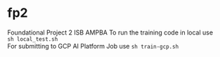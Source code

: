 # fp2
Foundational Project 2 ISB AMPBA
To run the training code in local use <br>
```sh local_test.sh```
<br>For submitting to GCP AI Platform Job use
```sh train-gcp.sh```
